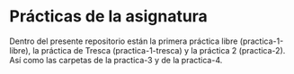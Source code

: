 # Prácticas de la asignatura
Dentro del presente repositorio están la primera práctica libre (practica-1-libre), la práctica de Tresca (practica-1-tresca) y la práctica 2 (practica-2). Así como las carpetas de la practica-3 y de la practica-4. 
